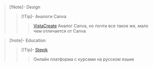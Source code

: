 
> [!Note]- Design
> > [!Tip]- Аналоги Canva
> > > [VistaCreate](https://create.vista.com/ru/)
> > > Аналог Canva, но почти все такое же, мало чем отличается от Canva

> [!note]- Education
> > [!Tip]- [Stepik](https://stepik.org/)
> > > Онлайн платформа с курсами на русском языке  


